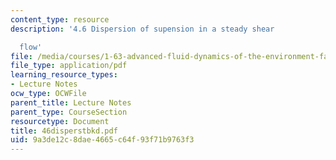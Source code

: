 ```yaml
---
content_type: resource
description: '4.6 Dispersion of supension in a steady shear

  flow'
file: /media/courses/1-63-advanced-fluid-dynamics-of-the-environment-fall-2002/9a3de12c8dae4665c64f93f71b9763f3_46disperstbkd.pdf
file_type: application/pdf
learning_resource_types:
- Lecture Notes
ocw_type: OCWFile
parent_title: Lecture Notes
parent_type: CourseSection
resourcetype: Document
title: 46disperstbkd.pdf
uid: 9a3de12c-8dae-4665-c64f-93f71b9763f3
---
```

